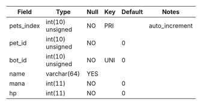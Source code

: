 **Field**|**Type**|**Null**|**Key**|**Default**|**Notes**
-----|-----|-----|-----|-----|-----
pets\_index|int(10) unsigned|NO|PRI| |auto\_increment
pet\_id|int(10) unsigned|NO| |0| 
bot\_id|int(10) unsigned|NO|UNI|0| 
name|varchar(64)|YES| | | 
mana|int(11)|NO| |0| 
hp|int(11)|NO| |0| 